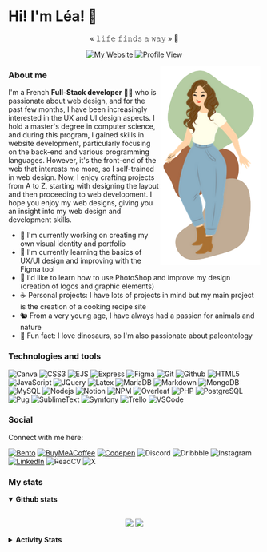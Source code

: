 # Hi! I'm Léa! 👋

<p align="center">
  <span>« 𝚕𝚒𝚏𝚎 𝚏𝚒𝚗𝚍𝚜 𝚊 𝚠𝚊𝚢 »</span> 🦕
</p>

<p align="center">
  <a href="https://leag76.github.io/">
      <img alt="My Website" src="https://img.shields.io/badge/-My_Website-575757?style=flat&logo=github&logoColor=white" />
  </a>
  <img alt="Profile View" src="https://komarev.com/ghpvc/?username=leag76&style=flat&color=B5CDA3" />
</p>

<img align="right" src="https://github.com/LeaG76/LeaG76/raw/main/pictures/iconGithub.png" alt="Illustration of Kaya speaking at a conference with coding bubbles in background" width=200px/>

### About me

<p>I'm a French <b>Full-Stack developer</b> 👩‍💻 who is passionate about web design, and for the past few months, I have been increasingly interested in the UX and UI design aspects. I hold a master's degree in computer science, and during this program, I gained skills in website development, particularly focusing on the back-end and various programming languages. However, it's the front-end of the web that interests me more, so I self-trained in web design. Now, I enjoy crafting projects from A to Z, starting with designing the layout and then proceeding to web development. I hope you enjoy my web designs, giving you an insight into my web design and development skills.</p>

- 🍂 I'm currently working on creating my own visual identity and portfolio
- 🌻 I'm currently learning the basics of UX/UI design and improving with the Figma tool 
- 🥨 I'd like to learn how to use PhotoShop and improve my design (creation of logos and graphic elements)
- ☕ Personal projects: I have lots of projects in mind but my main project is the creation of a cooking recipe site
- 🐿️ From a very young age, I have always had a passion for animals and nature
- 🦖 Fun fact: I love dinosaurs, so I'm also passionate about paleontology

### Technologies and tools

<p>
  <img alt="Canva" src="https://img.shields.io/badge/Canva-00C4CC.svg?style=flat&logo=Canva&logoColor=white" />
  <img alt="CSS3" src="https://img.shields.io/badge/CSS3-1572B6.svg?style=flat&logo=CSS3&logoColor=white" />
  <img alt="EJS" src="https://img.shields.io/badge/EJS-B4CA65.svg?style=flat&logo=EJS&logoColor=black" />
  <img alt="Express" src="https://img.shields.io/badge/Express-000000.svg?style=flat&logo=Express&logoColor=white" />
  <img alt="Figma" src="https://img.shields.io/badge/Figma-F76E5F?style=flat&logo=Figma&logoColor=white" />
  <img alt="Git" src="https://img.shields.io/badge/Git-F05032.svg?style=flat&logo=Git&logoColor=white" />
  <img alt="Github" src="https://img.shields.io/badge/GitHub-181717.svg?style=flat&logo=GitHub&logoColor=white" />
  <img alt="HTML5" src="https://img.shields.io/badge/HTML5-E34F26.svg?style=flat&logo=HTML5&logoColor=white" />
  <img alt="JavaScript" src="https://img.shields.io/badge/JavaScript-F7DF1E.svg?style=flat&logo=JavaScript&logoColor=black" />
  <img alt="JQuery" src="https://img.shields.io/badge/jQuery-0769AD.svg?style=flat&logo=jQuery&logoColor=white" />
  <img alt="Latex" src="https://img.shields.io/badge/LaTeX-008080.svg?style=flat&logo=LaTeX&logoColor=white" />
  <img alt="MariaDB" src="https://img.shields.io/badge/MariaDB-003545.svg?style=flat&logo=MariaDB&logoColor=white" />
  <img alt="Markdown" src="https://img.shields.io/badge/Markdown-000000.svg?style=flat&logo=Markdown&logoColor=white" />
  <img alt="MongoDB" src="https://img.shields.io/badge/MongoDB-47A248.svg?style=flat&logo=MongoDB&logoColor=white" />
  <img alt="MySQL" src="https://img.shields.io/badge/MySQL-4479A1.svg?style=flat&logo=MySQL&logoColor=white" />
  <img alt="Nodejs" src="https://img.shields.io/badge/Node.js-339933.svg?style=flat&logo=nodedotjs&logoColor=white" />
  <img alt="Notion" src="https://img.shields.io/badge/Notion-000000.svg?style=flat&logo=Notion&logoColor=white" />
  <img alt="NPM" src="https://img.shields.io/badge/npm-CB3837.svg?style=flat&logo=npm&logoColor=white" />
  <img alt="Overleaf" src="https://img.shields.io/badge/Overleaf-47A141.svg?style=flat&logo=Overleaf&logoColor=white" />
  <img alt="PHP" src="https://img.shields.io/badge/PHP-777BB4.svg?style=flat&logo=PHP&logoColor=white" />
  <img alt="PostgreSQL" src="https://img.shields.io/badge/PostgreSQL-4169E1.svg?style=flat&logo=PostgreSQL&logoColor=white" />
  <img alt="Pug" src="https://img.shields.io/badge/Pug-A86454.svg?style=flat&logo=Pug&logoColor=white" />
  <img alt="SublimeText" src="https://img.shields.io/badge/Sublime%20Text-FF9800.svg?style=flat&logo=Sublime-Text&logoColor=white" />
  <img alt="Symfony" src="https://img.shields.io/badge/Symfony-000000.svg?style=flat&logo=Symfony&logoColor=white" />
  <img alt="Trello" src="https://img.shields.io/badge/Trello-0052CC.svg?style=flat&logo=Trello&logoColor=white" />
  <img alt="VSCode" src="https://img.shields.io/badge/Visual%20Studio%20Code-007ACC.svg?style=flat&logo=Visual-Studio-Code&logoColor=white" />
</p>

### Social

Connect with me here:

[![Bento](https://img.shields.io/badge/Bento-768CFF.svg?style=flat&logo=Bento&logoColor=black&link=https://bento.me/leagallier)](https://bento.me/leagallier)
[![BuyMeACoffee](https://img.shields.io/badge/Buy%20Me%20a%20Coffee-ffdd00?style=flat&logo=buy-me-a-coffee&logoColor=black&link=https://www.buymeacoffee.com/leagallier)](https://www.buymeacoffee.com/leagallier)
[![Codepen](https://img.shields.io/badge/Codepen-000000?style=flat&logo=codepen&logoColor=white&link=https://codepen.io/leag76)](https://codepen.io/leag76)
![Discord](https://img.shields.io/badge/Discord-%235865F2.svg?style=flat&logo=discord&logoColor=white)
![Dribbble](https://img.shields.io/badge/Dribbble-EA4C89.svg?style=flat&logo=Dribbble&logoColor=white)
![Instagram](https://img.shields.io/badge/Instagram-E4405F.svg?style=flat&logo=instagram&logoColor=white)
[![LinkedIn](https://img.shields.io/badge/Linkedin-0A66C2.svg?style=flat&logo=linkedin&logoColor=white&link=https://www.linkedin.com/in/leagallier76/)](https://www.linkedin.com/in/leagallier76/)
![ReadCV](https://img.shields.io/badge/Read.cv-111111.svg?style=flat&logo=readdotcv&logoColor=white)
![X](https://img.shields.io/badge/X-%23000000.svg?style=flat&logo=X&logoColor=white)

### My stats

<details open>
  <summary><b>Github stats</b></summary>
  <br/>
  <p align="center">
    <img align=top src="https://github-stats-alpha.vercel.app/api?username=leag76&cc=fff&tc=000&ic=B5CDA3&bc=E4E2E2" height="192px"/>
    <img src="https://github-readme-stats.vercel.app/api/top-langs/?username=leag76&title_color=A76844&text_color=000000&show_icons=true&icon_color=B5CDA3&layout=compact&count-private=true" height="192px"/>
  </p>
</details>

<details>
  <summary><b>Activity Stats</b></summary>
  <br/>
  <p align="center">
    <img align=top src="http://github-profile-summary-cards.vercel.app/api/cards/profile-details?username=LeaG76&theme=github" height="192px"/>
    <br>
    <img align=top src="http://github-profile-summary-cards.vercel.app/api/cards/repos-per-language?username=LeaG76&theme=github" height="192px"/>
    <img align=top src="http://github-profile-summary-cards.vercel.app/api/cards/most-commit-language?username=LeaG76&theme=github" height="192px"/>
  </p>
</details>
